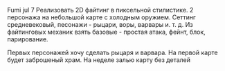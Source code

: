 Fumi jul 7
Реализовать 2D файтинг в пиксельной стилистике. 2 персонажа на небольшой карте с холодным оружием. Сеттинг средневековый, песонажи - рыцари, воры, варвары и. т. д. Из файтинговых механик взять базовые - простая атака, фейнт, блок, парирование. 

Первых персонажей хочу сделать рыцаря и варвара. На первой карте будет заброшеный храм. На неделе залью карту без деталей
